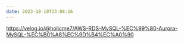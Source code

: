 ```yaml
---
date: 2023-10-10T23:08:16
---
```

https://velog.io/@holicme7/AWS-RDS-MySQL-%EC%99%80-Aurora-MySQL-%EC%B0%A8%EC%9D%B4%EC%A0%90